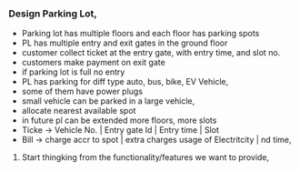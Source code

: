 ### Design Parking Lot, 

- Parking lot has multiple floors and each floor has parking spots
- PL has multiple entry and exit gates in the ground floor
- customer collect ticket at the entry gate, with entry time, and slot no.
- customers make payment on exit gate
- if parking lot is full no entry
- PL has parking for diff type auto, bus, bike, EV Vehicle, 
- some of them have power plugs
- small vehicle can be parked in a large vehicle, 
- allocate nearest available spot
- in future pl can be extended more floors, more slots
- Ticke -> Vehicle No. | Entry gate Id | Entry time | Slot
- Bill -> charge accr to spot | extra charges usage of Electritcity | nd time, 

1. Start thingking from the functionality/features we want to provide, 